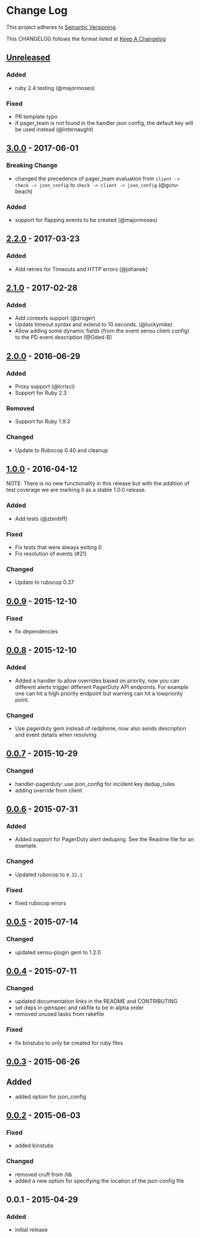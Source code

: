 # Change Log
This project adheres to [Semantic Versioning](http://semver.org/).

This CHANGELOG follows the format listed at [Keep A Changelog](http://keepachangelog.com/)

## [Unreleased]
### Added
- ruby 2.4 testing (@majormoses)

### Fixed
- PR template typo
- if pager_team is not found in the handler json config, the default key will be used instead (@internaught)

## [3.0.0] - 2017-06-01
### Breaking Change
- changed the precedence of pager_team evaluation from `client -> check -> json_config`  to `check -> client -> json_config` (@guru-beach)
### Added
- support for flapping events to be created (@majormoses)

## [2.2.0] - 2017-03-23
### Added
- Add retries for Timeouts and HTTP errors (@johanek)

## [2.1.0] - 2017-02-28
### Added
- Add contexts support (@zroger)
- Update timeout syntax and extend to 10 seconds. (@luckymike)
- Allow adding some dynamic fields (from the event sensu client config) to the PD event description (@Oded-B)

## [2.0.0] - 2016-06-29
### Added
- Proxy support (@lcrisci)
- Support for Ruby 2.3

### Removed
- Support for Ruby 1.9.3

### Changed
- Update to Rubocop 0.40 and cleanup

## [1.0.0] - 2016-04-12

NOTE: There is no new functionality in this release but with the addition of test coverage we are
marking it as a stable 1.0.0 release.

### Added
- Add tests (@zbintliff)

### Fixed
- Fix tests that were always exiting 0
- Fix resolution of events (#21)

### Changed
- Update to rubocop 0.37

## [0.0.9] - 2015-12-10
### Fixed
- fix dependencies

## [0.0.8] - 2015-12-10
### Added
- Added a handler to allow overrides based on priority, now you can different
  alerts trigger different PagerDuty API endpoints. For example one can hit a high
  priority endpoint but warning can hit a lowpriority point.

### Changed
- Use pagerduty gem instead of redphone, now also sends description and event details when resolving

## [0.0.7] - 2015-10-29
### Changed
- handler-pagerduty: use json_config for incident key dedup_rules
- adding override from client

## [0.0.6] - 2015-07-31
### Added
- Added support for PagerDuty alert deduping.  See the Readme file for an example.

### Changed
- Updated rubocop to `0.32.1`

### Fixed
- fixed rubocop errors

## [0.0.5] - 2015-07-14
### Changed
- updated sensu-plugin gem to 1.2.0

## [0.0.4] - 2015-07-11
### Changed
- updated documentation links in the README and CONTRIBUTING
- set deps in gemspec and rakfile to be in alpha order
- removed unused tasks from rakefile

### Fixed
- fix binstubs to only be created for ruby files

## [0.0.3] - 2015-06-26
## Added
- added option for json_config

## [0.0.2] - 2015-06-03
### Fixed
- added binstubs

### Changed
- removed cruft from /lib
- added a new option for specifying the location of the json config file

## 0.0.1 - 2015-04-29
### Added
- initial release

[Unreleased]: https://github.com/sensu-plugins/sensu-plugins-pagerduty/compare/3.0.0...HEAD
[3.0.0]: https://github.com/sensu-plugins/sensu-plugins-pagerduty/compare/2.2.0...3.0.0
[2.2.0]: https://github.com/sensu-plugins/sensu-plugins-pagerduty/compare/2.1.0...2.2.0
[2.1.0]: https://github.com/sensu-plugins/sensu-plugins-pagerduty/compare/2.0.0...2.1.0
[2.0.0]: https://github.com/sensu-plugins/sensu-plugins-pagerduty/compare/1.0.0...2.0.0
[1.0.0]: https://github.com/sensu-plugins/sensu-plugins-pagerduty/compare/0.0.9...1.0.0
[0.0.9]: https://github.com/sensu-plugins/sensu-plugins-pagerduty/compare/0.0.8...0.0.9
[0.0.8]: https://github.com/sensu-plugins/sensu-plugins-pagerduty/compare/0.0.7...0.0.8
[0.0.7]: https://github.com/sensu-plugins/sensu-plugins-pagerduty/compare/0.0.6...0.0.7
[0.0.6]: https://github.com/sensu-plugins/sensu-plugins-pagerduty/compare/0.0.5...0.0.6
[0.0.5]: https://github.com/sensu-plugins/sensu-plugins-pagerduty/compare/0.0.4...0.0.5
[0.0.4]: https://github.com/sensu-plugins/sensu-plugins-pagerduty/compare/0.0.3...0.0.4
[0.0.3]: https://github.com/sensu-plugins/sensu-plugins-pagerduty/compare/0.0.2...0.0.3
[0.0.2]: https://github.com/sensu-plugins/sensu-plugins-pagerduty/compare/0.0.1...0.0.2
